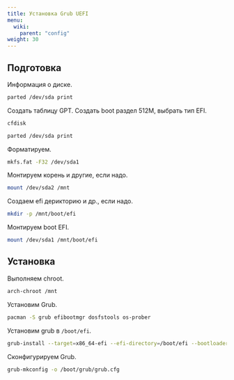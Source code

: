 ```yaml
---
title: Установка Grub UEFI
menu:
  wiki:
    parent: "config"
weight: 30
---
```


## Подготовка

Информация о диске.

```bash
parted /dev/sda print
```

Создать таблицу GPT. Создать boot раздел 512M, выбрать тип EFI.

```bash
cfdisk
```

```bash
parted /dev/sda print
```

Форматируем.

```bash
mkfs.fat -F32 /dev/sda1
```

Монтируем корень и другие, если надо.

```bash
mount /dev/sda2 /mnt
```

Создаем efi дерикторию и др., если надо.

```bash
mkdir -p /mnt/boot/efi
```

Монтируем boot EFI.

```bash
mount /dev/sda1 /mnt/boot/efi
```

## Установка

Выполняем chroot.

```bash
arch-chroot /mnt
```

Установим Grub.

```bash
pacman -S grub efibootmgr dosfstools os-prober
```

Установим grub в `/boot/efi`.

```bash
grub-install --target=x86_64-efi --efi-directory=/boot/efi --bootloader-id=Arch --force
```

Сконфигурируем Grub.

```bash
grub-mkconfig -o /boot/grub/grub.cfg
```
